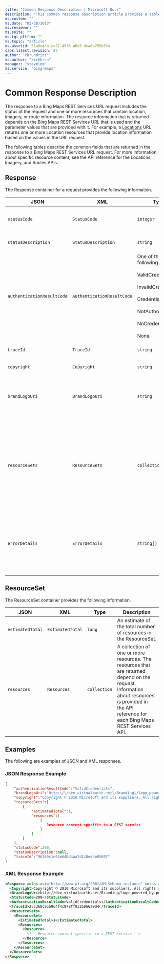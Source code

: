 ```yaml
---
title: "Common Response Description | Microsoft Docs"
description: "This common response description article provides a table that describes the common fields that are returned in the response to a Bing Maps REST services URL request, ResourceSet container information, and responses in JSON and XML formats."
ms.custom: ""
ms.date: "02/28/2018"
ms.reviewer: ""
ms.suite: ""
ms.tgt_pltfrm: ""
ms.topic: "article"
ms.assetid: 51a9e43b-ce57-45f8-a6d5-dca8b755b384
caps.latest.revision: 27
author: "rbrundritt"
ms.author: "richbrun"
manager: "stevelom"
ms.service: "bing-maps"
---
```


# Common Response Description

The response to a Bing Maps REST Services URL request includes the status of the request and one or more resources that contain location, imagery, or route information. The resource information that is returned depends on the Bing Maps REST Services URL that is used and the parameter values that are provided with it. For example, a [Locations](locations/index.md) URL returns one or more Location resources that provide location information based on the values in the URL request.  
  
 The following tables describe the common fields that are returned in the response to a Bing Maps REST Services URL request. For more information about specific resource content, see the API reference for the Locations, Imagery, and Routes APIs.  
  
## Response  

The Response container for a request provides the following information.  
  
|JSON|XML|Type|Description|  
|----------|---------|----------|-----------------|  
|`statusCode`|`StatusCode`|`integer`|The HTTP Status code for the request.|  
|`statusDescription`|`StatusDescription`|`string`|A description of the HTTP status code.|  
|`authenticationResultCode`|`AuthenticationResultCode`|One of the following values:<br /><br /> ValidCredentials<br /><br /> InvalidCredentials<br /><br /> CredentialsExpired<br /><br /> NotAuthorized<br /><br /> NoCredentials<br /><br /> None|A status code that offers additional information about authentication success or failure.|  
|`traceId`|`TraceId`|`string`|A unique identifier for the request.|  
|`copyright`|`Copyright`|`string`|A copyright notice.|  
|`brandLogoUri`|`BrandLogoUri`|`string`|A URL that references a brand image to support contractual branding requirements.|  
|`resourceSets`|`ResourceSets`|`collection`|A collection of ResourceSet objects. A ResourceSet is a container of Resources returned by the request. For more information, see the ResourceSet section below.|  
|`errorDetails`|`ErrorDetails`|`string[]`|A collection of error descriptions. For example, ErrorDetails can identify parameter values that are not valid or missing.|  
  
## ResourceSet

The ResourceSet container provides the following information.  
  
|JSON|XML|Type|Description|  
|----------|---------|----------|-----------------|  
|`estimatedTotal`|`EstimatedTotal`|`long`|An estimate of the total number of resources in the ResourceSet.|  
|`resources`|`Resources`|`collection`|A collection of one or more resources. The resources that are returned depend on the request. Information about resources is provided in the API reference for each Bing Maps REST Services API.|  
  
## Examples

The following are examples of JSON and XML responses.  
  
### JSON Response Example  
  
```json
{  
    "authenticationResultCode":"ValidCredentials",  
    "brandLogoUri":"http:\/\/dev.virtualearth.net\/Branding\/logo_powered_by.png",  
    "copyright":"Copyright © 2010 Microsoft and its suppliers. All rights reserved. This API cannot be accessed and the content and any results may not be used, reproduced or transmitted in any manner without express written permission from Microsoft Corporation.",  
    "resourceSets":[  
        {  
            "estimatedTotal":1,  
            "resources":[  
                {  
                   Resource content specific to a REST service  
                }  
            ]  
        }  
    ],  
    "statusCode":200,  
    "statusDescription":null,  
    "traceId":"961e9c1e63e64bd4aa7d140ee4e05697"  
}  
```  
  
### XML Response Example  
  
```xml
<Response xmlns:xsi="http://www.w3.org/2001/XMLSchema-instance" xmlns:xsd="http://www.w3.org/2001/XMLSchema" xmlns="http://schemas.microsoft.com/search/local/ws/rest/v1">  
  <Copyright>Copyright © 2010 Microsoft and its suppliers. All rights reserved. This API cannot be accessed and the content and any results may not be used, reproduced or transmitted in any manner without express written permission from Microsoft Corporation.</Copyright>  
  <BrandLogoUri>http://dev.virtualearth.net/Branding/logo_powered_by.png</BrandLogoUri>  
  <StatusCode>200</StatusCode>  
  <AuthenticationResultCode>ValidCredentials</AuthenticationResultCode>  
  <TraceId>25c368c85b964f4c978ff932b966a9d4</TraceId>  
  <ResourceSets>  
    <ResourceSet>  
      <EstimatedTotal>1</EstimatedTotal>  
      <Resources>  
        <Resource>  
          <!-- Resource content specific to a REST service -->  
        </Resource>  
      </Resources>  
    </ResourceSet>  
  </ResourceSets>  
</Response>  
```